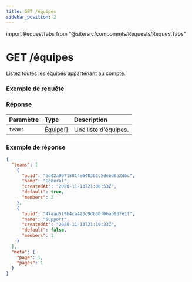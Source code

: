 ```yaml
---
title: GET /équipes
sidebar_position: 2
---
```


import RequestTabs from "@site/src/components/Requests/RequestTabs"

# GET /équipes

Listez toutes les équipes appartenant au compte.

### Exemple de requête

<RequestTabs endpoint="teams_api" request="get_teams"/>

### Réponse

| Paramètre | Type                                       | Description      |
| :-------- | :----------------------------------------- | :--------------- |
| `teams`   | [Équipe[]](/api/reference/object_types/team) | Une liste d'équipes. |


### Exemple de réponse

```json title=response.json
{
  "teams": [
    {
      "uuid": "ad42a09715814e6483b1c5debd6a2dbc",
      "name": "Général",
      "createdAt": "2020-11-13T21:08:53Z",
      "default": true,
      "members": 2
    },
    {
      "uuid": "47aad5f9b4ca423c9d630f06ab93fe1f",
      "name": "Support",
      "createdAt": "2020-11-13T21:10:33Z",
      "default": false,
      "members": 1
    }
  ],
  "meta": {
    "page": 1,
    "pages": 1
  }
}
```
